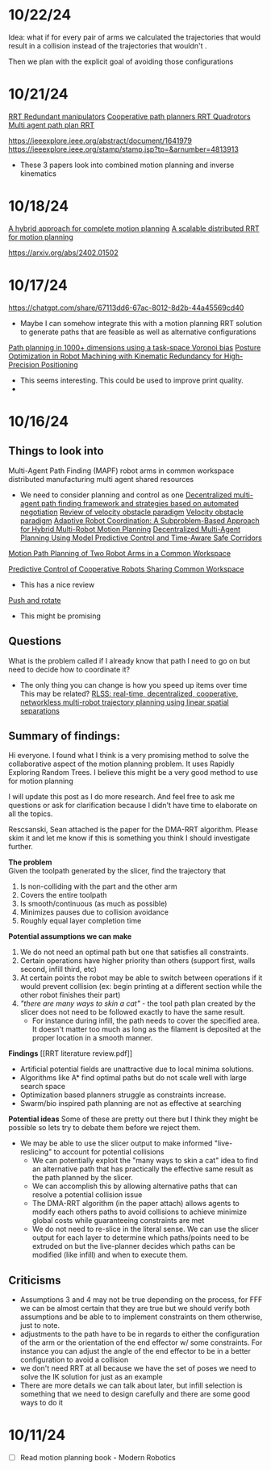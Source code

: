 
# 10/22/24
Idea: what if for every pair of arms we calculated the trajectories that would result in a collision instead of the trajectories that wouldn't .

Then we plan with the explicit goal of avoiding those configurations

# 10/21/24
[RRT Redundant manipulators](https://ieeexplore.ieee.org/document/10110311)
[Cooperative path planners RRT Quadrotors](https://journals.sagepub.com/doi/10.1177/09544100211016615)
[Multi agent path plan RRT](https://www.mdpi.com/2076-3417/13/22/12114)

https://ieeexplore.ieee.org/abstract/document/1641979
https://ieeexplore.ieee.org/stamp/stamp.jsp?tp=&arnumber=4813913
- These 3 papers look into combined motion planning and inverse kinematics

# 10/18/24
[A hybrid approach for complete motion planning](https://ieeexplore.ieee.org/abstract/document/4399064)
[A scalable distributed RRT for motion planning](https://ieeexplore.ieee.org/abstract/document/6631304)

https://arxiv.org/abs/2402.01502
# 10/17/24
https://chatgpt.com/share/67113dd6-67ac-8012-8d2b-44a45569cd40

- Maybe I can somehow integrate this with a motion planning RRT solution to generate paths that are feasible as well as alternative configurations

[Path planning in 1000+ dimensions using a task-space Voronoi bias](https://ieeexplore.ieee.org/abstract/document/5152638?casa_token=BVVzUAwkzUIAAAAA:8k3NsPAafD06p5yfdVjH8R10WH1ruojoRiHaxCUDlpQDtGNdw-5bVLHEFFr09GGTqhldGZP71A)
[Posture Optimization in Robot Machining with Kinematic Redundancy for High-Precision Positioning](https://www.jstage.jst.go.jp/article/ijat/17/5/17_494/_article/-char/ja/)
- This seems interesting. This could be used to improve print quality.
- 
# 10/16/24
## Things to look into
Multi-Agent Path Finding (MAPF)
robot arms in common workspace
distributed manufacturing
multi agent shared resources
- We need to consider planning and control as one
[Decentralized multi-agent path finding framework and strategies based on automated negotiation](https://link.springer.com/article/10.1007/s10458-024-09639-8)
[Review of velocity obstacle paradigm](https://www.sciencedirect.com/science/article/abs/pii/S0921889024000289)
[Velocity obstacle paradigm](https://arxiv.org/pdf/2409.10117)
[Adaptive Robot Coordination: A Subproblem-Based Approach for Hybrid Multi-Robot Motion Planning](https://ieeexplore.ieee.org/abstract/document/10577245)
[Decentralized Multi-Agent Planning Using Model Predictive Control and Time-Aware Safe Corridors](https://ieeexplore.ieee.org/abstract/document/9851518?casa_token=pCZUbFRADtcAAAAA:g38UYH6uKHd4cGNiNbDjq4ICFG0KlBukbtWyY0mlg1Ad4r9sT65Sm_WOgMC-KSZDFutRNORvCA)

[Motion Path Planning of Two Robot Arms in a Common Workspace](https://ieeexplore.ieee.org/document/9283018)


[Predictive Control of Cooperative Robots Sharing Common Workspace](https://ieeexplore.ieee.org/abstract/document/10322775)
- This has a nice review

[Push and rotate](https://aamas.csc.liv.ac.uk/Proceedings/aamas2013/docs/p87.pdf)
- This might be promising

## Questions
What is the problem called if I already know that path I need to go on but need to decide how to coordinate it?
- The only thing you can change is how you speed up items over time
This may be related? [RLSS: real-time, decentralized, cooperative, networkless multi-robot trajectory planning using linear spatial separations](https://link.springer.com/article/10.1007/s10514-023-10104-w)


## Summary of findings:

Hi everyone. I found what I think is a very promising method to solve the collaborative aspect of the motion planning problem. It uses Rapidly Exploring Random Trees. I believe this might be a very good method to use for motion planning

I will update this post as I do more research. And feel free to ask me questions or ask for clarification because I didn't have time to elaborate on all the topics.

Rescsanski, Sean attached is the paper for the DMA-RRT algorithm. Please skim it and let me know if this is something you think I should investigate further.

**The problem**  
Given the toolpath generated by the slicer, find the trajectory that   
1) Is non-colliding with the part and the other arm  
2) Covers the entire toolpath  
3) Is smooth/continuous (as much as possible)  
4) Minimizes pauses due to collision avoidance  
5) Roughly equal layer completion time

**Potential assumptions we can make**

1) We do not need an optimal path but one that satisfies all constraints.
2) Certain operations have higher priority than others (support first, walls second, infill third, etc)
3) At certain points the robot may be able to switch between operations if it would prevent collision (ex: begin printing at a different section while the other robot finishes their part)
4) _"there are many ways to skin a cat"_ - the tool path plan created by the slicer does not need to be followed exactly to have the same result.
    - For instance during infill, the path needs to cover the specified area. It doesn't matter too much as long as the filament is deposited at the proper location in a smooth manner.

**Findings**
[[RRT literature review.pdf]]

- Artificial potential fields are unattractive due to local minima solutions. 
- Algorithms like A* find optimal paths but do not scale well with large search space
- Optimization based planners struggle as constraints increase.
- Swarm/bio inspired path planning are not as effective at searching

**Potential ideas**
Some of these are pretty out there but I think they might be possible so lets try to debate them before we reject them.

- We may be able to use the slicer output to make informed "live-reslicing" to account for potential collisions
    - We can potentially exploit the "many ways to skin a cat" idea to find an alternative path that has practically the effective same result as the path planned by the slicer.
    - We can accomplish this by allowing alternative paths that can resolve a potential collision issue
    - The DMA-RRT algorithm (in the paper attach) allows agents to modify each others paths to avoid collisions to achieve minimize global costs while guaranteeing constraints are met
    - We do not need to re-slice in the literal sense. We can use the slicer output for each layer to determine which paths/points need to be extruded on but the live-planner decides which paths can be modified (like infill) and when to execute them.
## Criticisms
- Assumptions 3 and 4 may not be true depending on the process, for FFF we can be almost certain that they are true but we should verify both assumptions and be able to to implement constraints on them otherwise, just to note.
- adjustments to the path have to be in regards to either the configuration of the arm or the orientation of the end effector w/ some constraints. For instance you can adjust the angle of the end effector to be in a better configuration to avoid a collision
- we don't need RRT at all because we have the set of poses we need to solve the IK solution for just as an example
- There are more details we can talk about later, but infill selection is something that we need to design carefully and there are some good ways to do it


# 10/11/24
- [ ] Read motion planning book - Modern Robotics